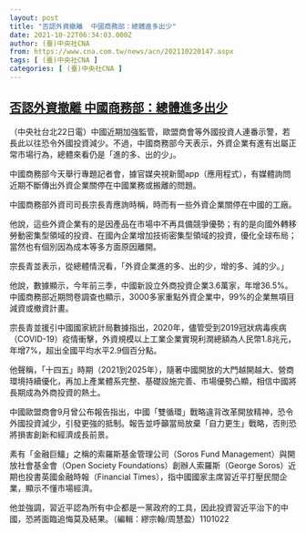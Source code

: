 ```yaml
---
layout: post
title: "否認外資撤離  中國商務部：總體進多出少"
date: 2021-10-22T06:34:03.000Z
author: (臺)中央社CNA
from: https://www.cna.com.tw/news/acn/202110220147.aspx
tags: [ (臺)中央社CNA ]
categories: [ (臺)中央社CNA ]
---
```

<!--1634884443000-->
[否認外資撤離  中國商務部：總體進多出少](https://www.cna.com.tw/news/acn/202110220147.aspx)
------

<div>
<div></div><div><p>（中央社台北22日電）中國近期加強監管，歐盟商會等外國投資人連番示警，若長此以往恐令外國投資減少。不過，中國商務部今天表示，外資企業有進有出屬正常市場行為，總體來看仍是「進的多、出的少」。</p><p>中國商務部今天舉行專題記者會，據官媒央視新聞app（應用程式），有媒體詢問近期不斷傳出外資企業關停在中國業務或搬離的問題。</p><p>中國商務部外資司司長宗長青應詢時稱，時而有一些外資企業關停在中國的工廠。</p><p>他說，這些外資企業有的是因產品在市場中不再具備競爭優勢；有的是向國外轉移勞動密集型領域的投資、在國內企業增加技術密集型領域的投資，優化全球布局；當然也有個別因為成本等多方面原因離開。</p><p>宗長青並表示，從總體情況看，「外資企業進的多、出的少，增的多、減的少。」</p><p>他說，數據顯示，今年前三季，中國新設立外商投資企業3.6萬家，年增36.5%。中國商務部近期問卷調查也顯示，3000多家重點外資企業中，99%的企業無項目減資或撤資計畫。</p><p>宗長青並援引中國國家統計局數據指出，2020年，儘管受到2019冠狀病毒疾病（COVID-19）疫情衝擊，外資規模以上工業企業實現利潤總額為人民幣1.8兆元，年增7%，超出全國平均水平2.9個百分點。</p><p>他聲稱，「十四五」時期（2021到2025年），隨著中國開放的大門越開越大、營商環境持續優化，再加上產業體系完整、基礎設施完善、市場優勢凸顯，相信中國將長期成為外商投資的熱土。</p><p>中國歐盟商會9月曾公布報告指出，中國「雙循環」戰略違背改革開放精神，恐令外國投資減少，引發更強的抵制。報告並呼籲當局放棄「自力更生」戰略，否則恐將損害創新和經濟成長前景。</p><p>素有「金融巨鱷」之稱的索羅斯基金管理公司（Soros Fund Management）與開放社會基金會（Open Society Foundations）創辦人索羅斯（George Soros）近期也投書英國金融時報（Financial Times），指中國國家主席習近平打壓民間企業，顯示不懂市場經濟。</p><p>他並強調，習近平認為所有中企都是一黨政府的工具，因此投資習近平治下的中國，恐將面臨追悔莫及結果。（編輯：繆宗翰/周慧盈）1101022</p></div>
</div>
